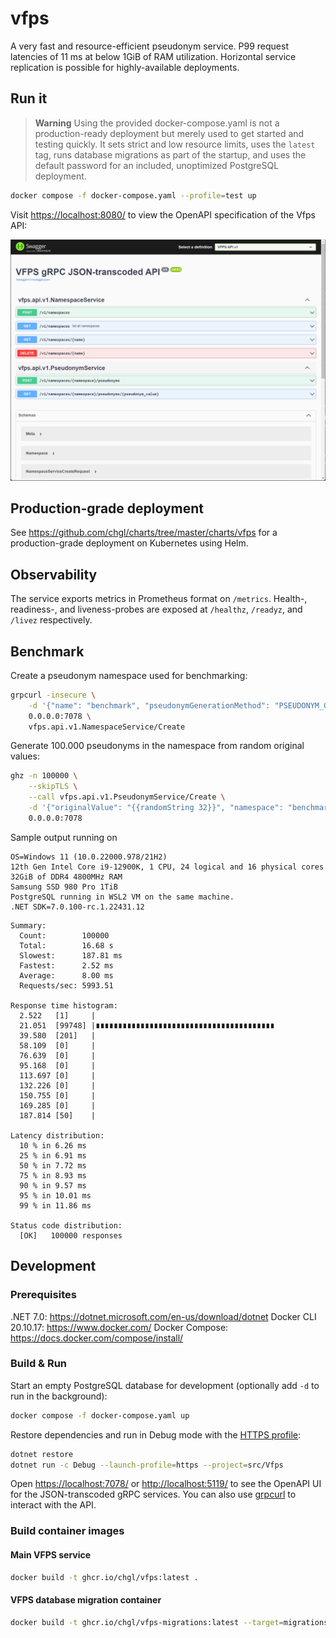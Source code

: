 # vfps

A very fast and resource-efficient pseudonym service.
P99 request latencies of 11 ms at below 1GiB of RAM utilization.
Horizontal service replication is possible for highly-available deployments.

## Run it

> **Warning**
> Using the provided docker-compose.yaml is not a production-ready deployment but merely
> used to get started and testing quickly.
> It sets strict and low resource limits, uses the `latest` tag, runs database migrations as part
> of the startup, and uses the default password for an included, unoptimized PostgreSQL deployment.

```sh
docker compose -f docker-compose.yaml --profile=test up
```

Visit <https://localhost:8080/> to view the OpenAPI specification of the Vfps API:

![Screenshot of the OpenAPI specification](docs/img/openapi.png)

## Production-grade deployment

See <https://github.com/chgl/charts/tree/master/charts/vfps> for a production-grade deployment on Kubernetes using Helm.

## Observability

The service exports metrics in Prometheus format on `/metrics`.
Health-, readiness-, and liveness-probes are exposed at `/healthz`, `/readyz`, and `/livez` respectively.

## Benchmark

Create a pseudonym namespace used for benchmarking:

```sh
grpcurl -insecure \
    -d '{"name": "benchmark", "pseudonymGenerationMethod": "PSEUDONYM_GENERATION_METHOD_SECURE_RANDOM_BASE64URL_ENCODED", "pseudonymLength": 32}' \
    0.0.0.0:7078 \
    vfps.api.v1.NamespaceService/Create
```

Generate 100.000 pseudonyms in the namespace from random original values:

```sh
ghz -n 100000 \
    --skipTLS \
    --call vfps.api.v1.PseudonymService/Create \
    -d '{"originalValue": "{{randomString 32}}", "namespace": "benchmark"}' \
    0.0.0.0:7078
```

Sample output running on

```console
OS=Windows 11 (10.0.22000.978/21H2)
12th Gen Intel Core i9-12900K, 1 CPU, 24 logical and 16 physical cores
32GiB of DDR4 4800MHz RAM
Samsung SSD 980 Pro 1TiB
PostgreSQL running in WSL2 VM on the same machine.
.NET SDK=7.0.100-rc.1.22431.12
```

```console
Summary:
  Count:        100000
  Total:        16.68 s
  Slowest:      187.81 ms
  Fastest:      2.52 ms
  Average:      8.00 ms
  Requests/sec: 5993.51

Response time histogram:
  2.522   [1]     |
  21.051  [99748] |∎∎∎∎∎∎∎∎∎∎∎∎∎∎∎∎∎∎∎∎∎∎∎∎∎∎∎∎∎∎∎∎∎∎∎∎∎∎∎∎
  39.580  [201]   |
  58.109  [0]     |
  76.639  [0]     |
  95.168  [0]     |
  113.697 [0]     |
  132.226 [0]     |
  150.755 [0]     |
  169.285 [0]     |
  187.814 [50]    |

Latency distribution:
  10 % in 6.26 ms
  25 % in 6.91 ms
  50 % in 7.72 ms
  75 % in 8.93 ms
  90 % in 9.57 ms
  95 % in 10.01 ms
  99 % in 11.86 ms

Status code distribution:
  [OK]   100000 responses
```

## Development

### Prerequisites

.NET 7.0: <https://dotnet.microsoft.com/en-us/download/dotnet>
Docker CLI 20.10.17: <https://www.docker.com/>
Docker Compose: <https://docs.docker.com/compose/install/>

### Build & Run

Start an empty PostgreSQL database for development (optionally add `-d` to run in the background):

```sh
docker compose -f docker-compose.yaml up
```

Restore dependencies and run in Debug mode with the [HTTPS profile](src/Vfps/Properties/launchSettings.json):

```sh
dotnet restore
dotnet run -c Debug --launch-profile=https --project=src/Vfps
```

Open <https://localhost:7078/> or <http://localhost:5119/> to see the OpenAPI UI for the JSON-transcoded gRPC services.
You can also use [grpcurl](https://github.com/fullstorydev/grpcurl) to interact with the API.

### Build container images

#### Main VFPS service

```sh
docker build -t ghcr.io/chgl/vfps:latest .
```

#### VFPS database migration container

```sh
docker build -t ghcr.io/chgl/vfps-migrations:latest --target=migrations .
```
